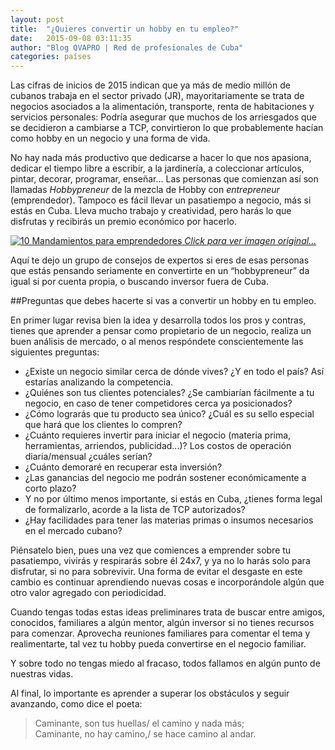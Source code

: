 ```yaml
---
layout: post
title:  "¿Quieres convertir un hobby en tu empleo?"
date:   2015-09-08 03:11:35
author: "Blog QVAPRO | Red de profesionales de Cuba"
categories: países
---
```


Las cifras de inicios de 2015 indican que ya más de medio millón de cubanos trabaja en el sector privado (JR),
mayoritariamente se trata de negocios asociados a la alimentación, transporte, renta de habitaciones y servicios personales: 
Podría asegurar que muchos de los arriesgados que se decidieron a cambiarse a TCP, convirtieron lo que probablemente hacían 
como hobby en un negocio y una forma de vida.

<!--excerpt-->

No hay nada más productivo que dedicarse a hacer lo que nos apasiona, dedicar el tiempo libre a escribir, a la jardinería, 
a coleccionar artículos, pintar, decorar, programar, enseñar… Las personas que comienzan así son llamadas *Hobbypreneur* 
de la mezcla de Hobby con *entrepreneur* (emprendedor). Tampoco es fácil llevar un pasatiempo a negocio, más si estás en Cuba. 
Lleva mucho trabajo y creatividad, pero harás lo que disfrutas y recibirás un premio económico por hacerlo. 

<a href="{{ '/img/posts/2015/09/10-mandamientos-emprendedor.jpg'  | prepend: site.url }}" target="_blank" class="thumbnail  post-image">
<img class="img-responsive" alt="10 Mandamientos para emprendedores" src="{{ '/img/posts/2015/09/10-mandamientos-emprendedor.jpg' | prepend: site.url  }}">
<em class="small text-muted">Click para ver imagen original...</em>
</a>

Aquí te dejo un grupo de consejos de expertos si eres de esas personas que estás pensando seriamente en convertirte en un 
“hobbypreneur” da igual si por cuenta propia, o buscando inversor fuera de Cuba.

##Preguntas que debes hacerte si vas a convertir un hobby en tu empleo.

En primer lugar revisa bien la idea y desarrolla todos los pros y contras,  tienes que aprender a pensar como propietario 
de un negocio, realiza un buen análisis de mercado, o al menos respóndete conscientemente las siguientes preguntas:

*	¿Existe un negocio similar cerca de dónde vives? ¿Y en todo el país? Así estarías analizando la competencia.
*	¿Quiénes son tus clientes potenciales? ¿Se cambiarían fácilmente a tu negocio, en caso de tener competidores cerca ya posicionados?
*	¿Cómo lograrás que tu producto sea único? ¿Cuál es su sello especial que hará que los clientes lo compren? 
*	¿Cuánto requieres invertir para iniciar el negocio (materia prima, herramientas, arriendos, publicidad...)? Los costos de operación diaria/mensual ¿cuáles serían? 
*	¿Cuánto demoraré en recuperar esta inversión? 
*	¿Las ganancias del negocio me podrán sostener económicamente a corto plazo?
*	Y no por último menos importante, si estás en Cuba, ¿tienes forma legal de formalizarlo, acorde a la lista de TCP autorizados?
*	¿Hay facilidades para tener las materias primas o insumos necesarios en el mercado cubano?

Piénsatelo bien, pues una vez que comiences a emprender sobre tu pasatiempo, vivirás y respirarás sobre él 24x7, y ya 
no lo harás solo para disfrutar, si no para sobrevivir. Una forma de evitar el desgaste en este cambio es continuar 
aprendiendo nuevas cosas e incorporándole algún que otro valor agregado con periodicidad.

Cuando tengas todas estas ideas preliminares trata de buscar entre amigos, conocidos, familiares a algún mentor, algún 
inversor si no tienes recursos para comenzar. Aprovecha reuniones familiares para comentar el tema y realimentarte, 
tal vez tu hobby pueda convertirse en el negocio familiar.

Y sobre todo no tengas miedo al fracaso, todos fallamos en algún punto de nuestras vidas. 

Al final, lo importante es aprender a superar los obstáculos y seguir avanzando, como dice el poeta:

<blockquote>
Caminante, son tus huellas/ el camino y nada más;<br/>
Caminante, no hay camino,/ se hace camino al andar.
</blockquote>




